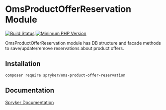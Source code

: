 # OmsProductOfferReservation Module
[![Build Status](https://travis-ci.org/spryker/oms-product-offer-reservation.svg)](https://travis-ci.org/spryker/oms-product-offer-reservation)
[![Minimum PHP Version](https://img.shields.io/badge/php-%3E%3D%207.2-8892BF.svg)](https://php.net/)

OmsProductOfferReservation module has DB structure and facade methods to save/update/remove reservations about product offers.

## Installation

```
composer require spryker/oms-product-offer-reservation
```

## Documentation

[Spryker Documentation](https://academy.spryker.com/developing_with_spryker/module_guide/modules.html)
